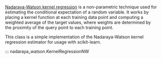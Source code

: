 [Nadaraya-Watson kernel regression](https://en.wikipedia.org/wiki/Kernel_regression) is a non-parametric technique used for estimating the conditional expectation of a random variable. It works by placing a kernel function at each training data point and computing a weighted average of the target values, where weights are determined by the proximity of the query point to each training point.

This class is a simple implementation of the Nadaraya-Watson kernel regression estimator for usage with scikit-learn.

::: nadaraya_watson.KernelRegressionNW
